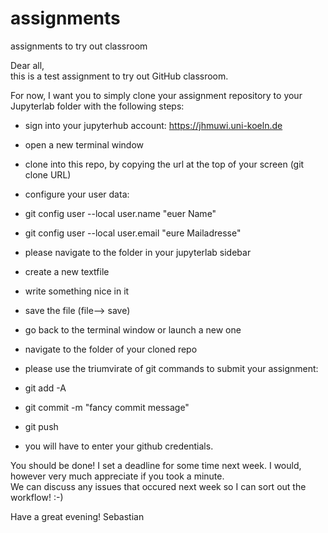 # assignments
assignments to try out classroom

Dear all,  
this is a test assignment to try out GitHub classroom.  
  
For now, I want you to simply clone your assignment repository to your Jupyterlab folder with the following steps:
  
* sign into your jupyterhub account: https://jhmuwi.uni-koeln.de  
* open a new terminal window  
* clone into this repo, by copying the url at the top of your screen (git clone URL)
* configure your user data:
* git config user --local user.name "euer Name"
* git config user --local user.email "eure Mailadresse"
* please navigate to the folder in your jupyterlab sidebar
* create a new textfile
* write something nice in it
* save the file (file--> save)
* go back to the terminal window or launch a new one
* navigate to the folder of your cloned repo
  
* please use the triumvirate of git commands to submit your assignment:
* git add -A
* git commit -m "fancy commit message"
* git push
* you will have to enter your github credentials. 
  
You should be done! I set a deadline for some time next week. I would, however very much appreciate if you took a minute.  
We can discuss any issues that occured next week so I can sort out the workflow! :-)

Have a great evening!
Sebastian
